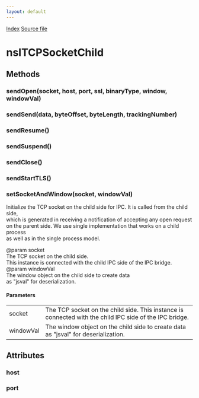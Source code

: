 ```yaml
---
layout: default
---
```

<div id='links'><a href="../index.html">Index</a>
<a href="http://dxr.mozilla.org/mozilla-central/source/dom/network/interfaces/nsITCPSocketChild.idl">Source file</a>
</div>

# nsITCPSocketChild #

## Methods ##

### sendOpen(socket, host, port, ssl, binaryType, window, windowVal) ###

### sendSend(data, byteOffset, byteLength, trackingNumber) ###

### sendResume() ###

### sendSuspend() ###

### sendClose() ###

### sendStartTLS() ###

### setSocketAndWindow(socket, windowVal) ###
  
Initialize the TCP socket on the child side for IPC. It is called from the child side,  
which is generated in receiving a notification of accepting any open request  
on the parent side. We use single implementation that works on a child process   
as well as in the single process model.  
  
@param socket  
       The TCP socket on the child side.  
       This instance is connected with the child IPC side of the IPC bridge.  
@param windowVal  
       The window object on the child side to create data  
       as "jsval" for deserialization.  
  

#### Parameters ####

<table>

<tr>
<td>socket</td>
<td>       The TCP socket on the child side.  
       This instance is connected with the child IPC side of the IPC bridge.  
</td>
</tr>

<tr>
<td>windowVal</td>
<td>       The window object on the child side to create data  
       as "jsval" for deserialization.  
</td>
</tr>

</table>

## Attributes ##

### host ###

### port ###

